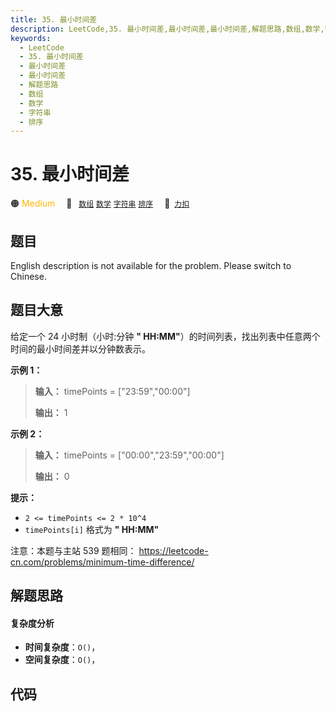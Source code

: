 ```yaml
---
title: 35. 最小时间差
description: LeetCode,35. 最小时间差,最小时间差,最小时间差,解题思路,数组,数学,字符串,排序
keywords:
  - LeetCode
  - 35. 最小时间差
  - 最小时间差
  - 最小时间差
  - 解题思路
  - 数组
  - 数学
  - 字符串
  - 排序
---
```


# 35. 最小时间差

🟠 <font color=#ffb800>Medium</font>&emsp; 🔖&ensp; [`数组`](/tag/array.md) [`数学`](/tag/math.md) [`字符串`](/tag/string.md) [`排序`](/tag/sorting.md)&emsp; 🔗&ensp;[`力扣`](https://leetcode.cn/problems/569nqc)

## 题目

English description is not available for the problem. Please switch to
Chinese.


## 题目大意

给定一个 24 小时制（小时:分钟 **" HH:MM"**）的时间列表，找出列表中任意两个时间的最小时间差并以分钟数表示。



**示例 1：**

> 
> 
> 
> 
> 
> **输入：** timePoints = ["23:59","00:00"]
> 
> **输出：** 1
> 
> 

**示例 2：**

> 
> 
> 
> 
> 
> **输入：** timePoints = ["00:00","23:59","00:00"]
> 
> **输出：** 0
> 
> 



**提示：**

  * `2 <= timePoints <= 2 * 10^4`
  * `timePoints[i]` 格式为 **" HH:MM"**



注意：本题与主站 539 题相同： <https://leetcode-cn.com/problems/minimum-time-difference/>


## 解题思路

#### 复杂度分析

- **时间复杂度**：`O()`，
- **空间复杂度**：`O()`，

## 代码

```javascript

```